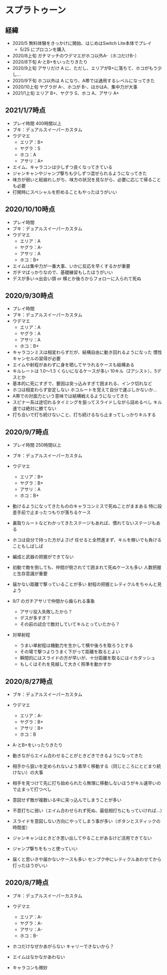 # スプラトゥーン

## 経緯

- 2020/5 無料体験をきっかけに開始、はじめはSwitch Lite本体でプレイ
   - 5/25 にプロコンを購入
- 2020/8上旬 ガチマッチのウデマエがホコ以外A-（ホコだけB-）
- 2020/8下旬 A-とB+をいったりきたり
- 2020/9上旬 アサリだけ A に、ただし、エリアがB+に落ちて、ホコがもう少し…
- 2020/9下旬 ホコ以外は A になり、A帯では通用するレベルになってきた
- 2020/10上旬 ヤグラが A-、ホコが B-、ほかはA、集中力が大事
- 2021/1上旬 エリア B+、ヤグラ S、ホコ A、アサリ A+

## 2021/1/7時点
- プレイ時間 400時間以上
- ブキ：デュアルスイーパーカスタム
- ウデマエ
  - エリア：B+
  - ヤグラ：S
  - ホコ：A
  - アサリ：A+
- エイム、キャラコンは少しずつ良くなってきている
- ジャンキャンやジャンプ撃ちも少しずつ混ぜられるようになってきた
- 味方が弱いと総崩れしがち、味方の状況を見ながら、必要に応じて帰ることも必要
- 打開時にスペシャルを貯めることもやったほうがいい

## 2020/10/10時点
- プレイ時間
- ブキ：デュアルスイーパーカスタム
- ウデマエ
  - エリア：A
  - ヤグラ：A-
  - アサリ：A
  - ホコ：B+
- エイムは集中力が一番大事、いかに反応を早くするかが重要
- ガチマばっかりなので、基礎練習もしたほうがいい
- デスが多い→出会い頭 or 横とか後ろからフォローに入られて死ぬ

## 2020/9/30時点
- プレイ時間
- ブキ：デュアルスイーパーカスタム
- ウデマエ
  - エリア：A
  - ヤグラ：A
  - アサリ：A
  - ホコ：B+
- キャラコンミスは相変わらずだが、結構自由に動き回れるようになった
  慣性キャンセルの習得が必要
- エイムや射程があわずに身を晒してヤラれるケースも結構ある
- キルレートは 1.0～1.3 くらいになるケースが多い
  10キル（2アシスト）、5デスとか
- 基本的に死にすぎで、要因は突っ込みすぎて囲まれる、インク切れなど
- ホコは相変わらず安定しない
  ホコルートを覚えて自分で運ぶしかないか…
- A帯での対面力という意味では結構戦えるようになってきた
- スピナー系は途切れるタイミングを狙ってスライドしながら詰めるべし
  キル速では絶対に勝てない
- 打ち合いで打ち続けないこと、打ち続けるなら止まってしっかりキルする


## 2020/9/7時点

- プレイ時間 250時間以上
- ブキ：デュアルスイーパーカスタム
- ウデマエ
  - エリア：B+
  - ヤグラ：B+
  - アサリ：A
  - ホコ：B+

- 動けるようになってきたもののキャラコンミスで死ぬことがままある
  特に段差手前で止まったつもりが落ちるケース
- 裏取りルートなどわかってきたステージもあれば、慣れてないステージもある
- ホコは自分で持った方がよさげ
  任せると全然進まず、キルを稼いでも負けることもしばしば
- 編成と武器の把握ができてない
- 初動で敵を倒しても、仲間が倒されてて囲まれて死ぬケースも多い
  人数把握と生存意識が重要
- 届かない距離で撃っていることが多い
  射程の把握とレティクルをちゃんと見よう

- 9/7 のガチアサリで仲間から煽られる事象
   - アサリ投入失敗したから？
   - デスが多すぎ？
   - その前の試合で敵対していてキルとっていたから？

- 対単射程
   - うまい単射程は機動力を生かして横や後ろを取ろうとする
   - その場で撃つよりうまく下がって距離を取るとよい
   - 瞬間的にはスライドの方が早いが、十分距離を取るにはイカダッシュ
   - もしくはそれを見越して大きく照準を動かすか

## 2020/8/27時点

- ブキ：デュアルスイーパーカスタム
- ウデマエ
  - エリア：A-
  - ヤグラ：B+
  - アサリ：B+
  - ホコ：B

- A-とB+をいったりきたり
- 動きながらエイム合わせることがときどきできるようになってきた
- 相手から狙いを定められないよう素早く移動する（同じところにとどまり続けない）の大事
- 相手を見つけて先に打ち始められたら無理に移動しないほうがキル速早いので止まって打つべし
- 意図せず敵が複数いる中に突っ込んでしまうことが多い
- 不意打ちに弱い（エイム合わせられず死ぬ、最低相打ちにもっていければ…）
- スライドを意図しない方向にやってしまう事が多い（ボタンとスティックの時間差）
- ジャンキャンはときどき思い出してやることがあるけど活用できてない
- ジャンプ撃ちをもっと使っていい
- 届くと思いきや届かないケースも多い センプク中にレティクルあわせてから打ったほうがいい

## 2020/8/7時点

- ブキ：デュアルスイーパーカスタム
- ウデマエ
  - エリア：A-
  - ヤグラ：A-
  - アサリ：A-
  - ホコ：B-

- ホコだけなぜかあがらない
  キャリーできないから？

- エイムはなかなかあわない

- キャラコンも微妙

